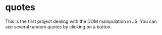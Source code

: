 # quotes
This is the first project dealing with the DOM manipulation in JS. You can see several random quotes by clicking on a button.
